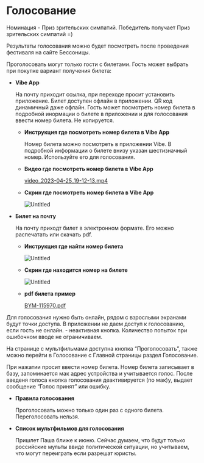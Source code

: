 # Голосование

Номинация - Приз зрительских симпатий. Победитель получает Приз зрительских симпатий =)

Результаты голосования можно будет посмотреть после проведения фестиваля на сайте Бессоницы.

Проголосовать могут только гости с билетами. Гость может выбрать при покупке вариант получения билета:

- **Vibe App**
    
    На почту приходит ссылка, при переходе просит установить приложение. Билет доступен офлайн в приложении. QR код динамичный даже офлайн. Гость может посмотреть номер билета в подробной инормации о билете в приложении и для голосования ввести номер билета. Не копируется.
    
    - **Инструкция где посмотреть номер билета в Vibe App**
        
        Номер билета можно посмотреть в приложении Vibe. В подробной информации о билете внизу указан шестизначный номер. Используйте его для голосования.
        
    - **Видео где посмотреть номер билета в Vibe App**
        
        [video_2023-04-25_19-12-13.mp4](%D0%A0%D0%B0%D1%81%D0%BF%D0%B8%D1%81%D0%B0%D0%BD%D0%B8%D0%B5%20%D0%BF%D0%BE%D0%BA%D0%B0%D0%B7%D0%BE%D0%B2%20%D0%BC%D1%83%D0%BB%D1%8C%D1%82%D0%B8%D0%BB%D1%8C%D0%BC%D0%BE%D0%B2%20b6186342af4a4b2d9a20b2df7a02ab78/video_2023-04-25_19-12-13.mp4)
        
    - **Скрин где посмотреть номер билета в Vibe App**
        
        ![Untitled](%D0%A0%D0%B0%D1%81%D0%BF%D0%B8%D1%81%D0%B0%D0%BD%D0%B8%D0%B5%20%D0%BF%D0%BE%D0%BA%D0%B0%D0%B7%D0%BE%D0%B2%20%D0%BC%D1%83%D0%BB%D1%8C%D1%82%D0%B8%D0%BB%D1%8C%D0%BC%D0%BE%D0%B2%20b6186342af4a4b2d9a20b2df7a02ab78/Untitled.png)
        
- **Билет на почту**
    
    На почту приходт билет в электронном формате. Его можно распечатать или скачать pdf.
    
    - **Инструкция где найти номер билета**
        
        ![Untitled](%D0%A0%D0%B0%D1%81%D0%BF%D0%B8%D1%81%D0%B0%D0%BD%D0%B8%D0%B5%20%D0%BF%D0%BE%D0%BA%D0%B0%D0%B7%D0%BE%D0%B2%20%D0%BC%D1%83%D0%BB%D1%8C%D1%82%D0%B8%D0%BB%D1%8C%D0%BC%D0%BE%D0%B2%20b6186342af4a4b2d9a20b2df7a02ab78/Untitled%201.png)
        
    - **Скрин где находится номер на билете**
        
        ![Untitled](%D0%A0%D0%B0%D1%81%D0%BF%D0%B8%D1%81%D0%B0%D0%BD%D0%B8%D0%B5%20%D0%BF%D0%BE%D0%BA%D0%B0%D0%B7%D0%BE%D0%B2%20%D0%BC%D1%83%D0%BB%D1%8C%D1%82%D0%B8%D0%BB%D1%8C%D0%BC%D0%BE%D0%B2%20b6186342af4a4b2d9a20b2df7a02ab78/Untitled%201.png)
        
    - **pdf билета пример**
        
        [BYM-115970.pdf](%D0%A0%D0%B0%D1%81%D0%BF%D0%B8%D1%81%D0%B0%D0%BD%D0%B8%D0%B5%20%D0%BF%D0%BE%D0%BA%D0%B0%D0%B7%D0%BE%D0%B2%20%D0%BC%D1%83%D0%BB%D1%8C%D1%82%D0%B8%D0%BB%D1%8C%D0%BC%D0%BE%D0%B2%20b6186342af4a4b2d9a20b2df7a02ab78/BYM-115970.pdf)
        

Для голосования нужно быть онлайн, рядом с взрослыми экранами будут точки доступа. В приложении не даем доступ к голосованию, если гость не онлайн. - неактивная кнопка. Количество попыток при ошибочном вводе не ограничиваем.

На странице с мультфильмами доступна кнопка “Проголосовать”, также можно перейти в Голосование с Главной страницы раздел Голосование.

При нажатии просит ввести номер билета. Номер билета записывает в базу, запоминается мак адрес устройства и учитывается голос. После введеня голоса кнопка голосования деактивируется (по мак)у, выдает сообщение “Голос принят” или ошибку. 

- **Правила голосования**
    
    Проголосовать можно только один раз с одного билета. Переголосовать нельзя.
    
- **Список мультфильмов для голосования**
    
    Пришлет Паша ближе к июню. Сейчас думаем, что будут только российские мульты ввиде политической ситуации, но учитываем, что могут переиграть если разрешат юристы.